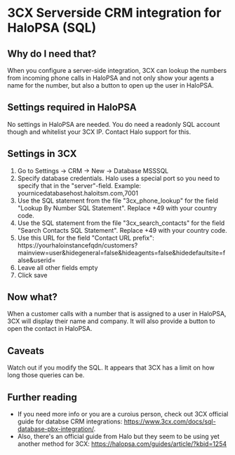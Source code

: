 # 3CX Serverside CRM integration for HaloPSA (SQL)
## Why do I need that?
When you configure a server-side integration, 3CX can lookup the numbers from incoming phone calls in HaloPSA and not only show your agents a name for the number, but also a button to open up the user in HaloPSA.

## Settings required in HaloPSA
No settings in HaloPSA are needed. You do need a readonly SQL account though and whitelist your 3CX IP. Contact Halo support for this.

## Settings in 3CX
1. Go to Settings -> CRM -> New -> Database MSSSQL
2. Specify database credentials. Halo uses a special port so you need to specify that in the "server"-field. Example: yournicedatabasehost.haloitsm.com,7001
3. Use the SQL statement from the file "3cx_phone_lookup" for the field "Lookup By Number SQL Statement". Replace +49 with your country code.
4. Use the SQL statement from the file "3cx_search_contacts" for the field "Search Contacts SQL Statement". Replace +49 with your country code.
5. Use this URL for the field "Contact URL prefix": https://yourhaloinstancefqdn/customers?mainview=user&hidegeneral=false&hideagents=false&hidedefaultsite=false&userid=
6. Leave all other fields empty
7. Click save

## Now what?
When a customer calls with a number that is assigned to a user in HaloPSA, 3CX will display their name and company. It will also provide a button to open the contact in HaloPSA.

## Caveats
Watch out if you modify the SQL. It appears that 3CX has a limit on how long those queries can be. 

## Further reading
- If you need more info or you are a curoius person, check out 3CX official guide for databse CRM integrations: https://www.3cx.com/docs/sql-database-pbx-integration/.
- Also, there's an official guide from Halo but they seem to be using yet another method for 3CX: https://halopsa.com/guides/article/?kbid=1254
